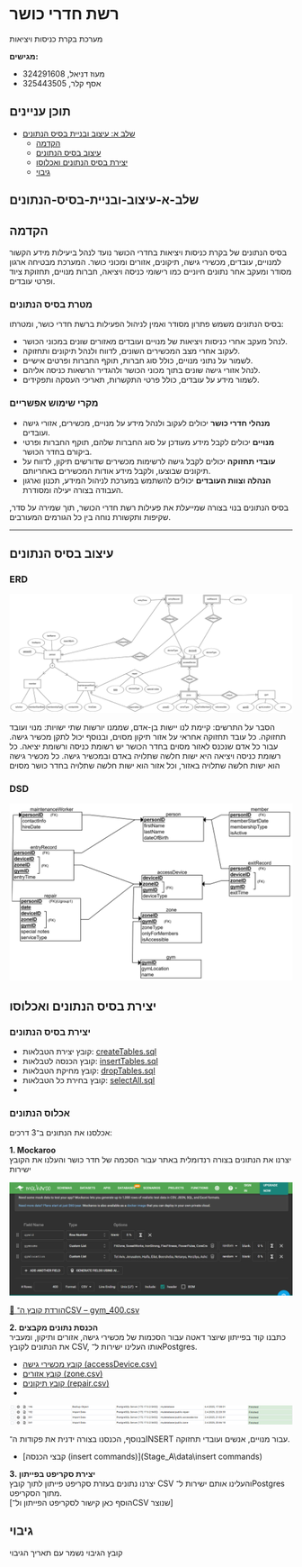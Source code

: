 # רשת חדרי כושר
מערכת בקרת כניסות ויציאות

**מגישים:**

- מעוז דניאל, 324291608  
- אסף קלר, 325443505  


## תוכן עניינים

- [שלב א: עיצוב ובניית בסיס הנתונים](#שלב-א-עיצוב-ובניית-בסיס-הנתונים)
    - [הקדמה](#הקדמה)
    - [עיצוב בסיס הנתונים](#עיצוב-בסיס-הנתונים)
    - [יצירת בסיס הנתונים ואכלוסו](#יצירת-בסיס-הנתונים-ואכלוסו)
    - [גיבוי](#גיבוי)


## שלב-א-עיצוב-ובניית-בסיס-הנתונים

## הקדמה
בסיס הנתונים של בקרת כניסות ויציאות בחדרי הכושר נועד לנהל ביעילות מידע הקשור למנויים, עובדים, מכשירי גישה, תיקונים, אזורים ומכוני כושר. המערכת מבטיחה ארגון מסודר ומעקב אחר נתונים חיוניים כמו רישומי כניסה ויציאה, חברות מנויים, תחזוקת ציוד ופרטי עובדים.

### מטרת בסיס הנתונים
בסיס הנתונים משמש פתרון מסודר ואמין לניהול הפעילות ברשת חדרי כושר, ומטרתו:

- לנהל מעקב אחרי כניסות ויציאות של מנויים ועובדים מאזורים שונים במכוני הכושר.
- לעקוב אחרי מצב המכשירים השונים, לדווח ולנהל תיקונים ותחזוקה.
- לשמור על נתוני מנויים, כולל סוג חברות, תוקף החברות ופרטים אישיים.
- לנהל אזורי גישה שונים בתוך מכוני הכושר ולהגדיר הרשאות כניסה אליהם.
- לשמור מידע על עובדים, כולל פרטי התקשרות, תאריכי העסקה ותפקידים.

### מקרי שימוש אפשריים
- **מנהלי חדרי כושר** יכולים לעקוב ולנהל מידע על מנויים, מכשירים, אזורי גישה ועובדים.
- **מנויים** יכולים לקבל מידע מעודכן על סוג החברות שלהם, תוקף החברות ופרטי ביקורם בחדר הכושר.
- **עובדי תחזוקה** יכולים לקבל גישה לרשימות מכשירים שדורשים תיקון, לדווח על תיקונים שבוצעו, ולקבל מידע אודות המכשירים באחריותם.
- **הנהלה וצוות העובדים** יכולים להשתמש במערכת לניהול המידע, תכנון וארגון העבודה בצורה יעילה ומסודרת.

בסיס הנתונים בנוי בצורה שמייעלת את פעילות רשת חדרי הכושר, תוך שמירה על סדר, שקיפות ותקשורת נוחה בין כל הגורמים המעורבים.

---

## עיצוב בסיס הנתונים

### ERD

![ERD](Stage_A/ERD_and_DSD/ERD.png)



הסבר על התרשים:  קיימת לנו יישות בן-אדם, שממנו יורשות שתי ישויות: מנוי ועובד תחזוקה. כל עובד תחזוקה אחראי על אזור תיקון מסוים, ובנוסף יכול לתקן מכשיר גישה. עבור כל אדם שנכנס לאזור מסוים בחדר הכושר יש רשומת כניסה ורשומת יציאה. כל רשומת כניסה ויציאה היא ישות חלשה שתלויה באדם ובמכשיר גישה.  כל מכשיר גישה הוא ישות חלשה שתלויה באזור, וכל אזור הוא ישות חלשה שתלויה בחדר כושר מסוים
### DSD
![DSD](Stage_A/ERD_and_DSD/Schemas.png)

## יצירת בסיס הנתונים ואכלוסו

### יצירת בסיס הנתונים
- קובץ יצירת הטבלאות: [createTables.sql](Stage_A/scripts/createTables.sql)
- קובץ הכנסה לטבלאות: [insertTables.sql](Stage_A/scripts/insertTables.sql)
- קובץ מחיקת הטבלאות: [dropTables.sql](Stage_A/scripts/dropTables.sql)
- קובץ בחירת כל הטבלאות: [selectAll.sql](Stage_A/scripts/selectAll.sql)
- 
### אכלוס הנתונים
אכלסנו את הנתונים ב־3 דרכים:

**1. Mockaroo**  
יצרנו את הנתונים בצורה רנדומלית באתר עבור הסכמה של חדר כושר והעלנו את הקובץ ישירות  

![צילום מסך של Mockaroo](Stage_A/data/mockaroo/gym_mockaroo.png)

[📄 הורדת קובץ ה־CSV – gym_400.csv](Stage_A/data/mockaroo/gym_400.csv)

**2. הכנסת נתונים מקבצים**  
כתבנו קוד בפייתון שיוצר דאטה עבור הסכמות של מכשירי גישה, אזורים ותיקון, ומעביר את הנתונים לקובץ CSV, אותו העלינו ישירות ל־Postgres.  
- [קובץ מכשירי גישה (accessDevice.csv)](Stage_A\data\csv\accessDevice\accessDevice.csv)
- [קובץ אזורים (zone.csv)](Stage_A\data\csv\zone\zone.csv)
- [קובץ תיקונים (repair.csv)](Stage_A\data\csv\repair\repair.csv)
- 
![הכנסות](Stage_A\data\csv\insert_csv_device_repair_zone.png)




בנוסף, הכנסנו בצורה ידנית את פקודות ה־INSERT עבור מנויים, אנשים ועובדי תחזוקה.  
- [קבצי הכנסה (insert commands)](Stage_A\data\insert commands)

**3. יצירת סקריפט בפייתון**  
יצרנו נתונים בעזרת סקריפט פייתון לתוך קובץ CSV והעלינו אותם ישירות ל־Postgres מתוך הסקריפט.  
[הוסף כאן קישור לסקריפט הפייתון ול־CSV שנוצר]

## גיבוי
קובץ הגיבוי נשמר עם תאריך הגיבוי 
